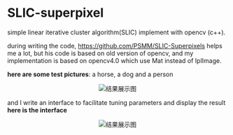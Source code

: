 # SLIC-superpixel
simple linear iterative cluster algorithm(SLIC) implement with opencv (c++).

during writing the code, https://github.com/PSMM/SLIC-Superpixels helps me a lot, but his code is based on old version of opencv, and my implementation is based on opencv4.0 which use Mat instead of IplImage.

**here are some test pictures**: a horse, a dog and a person
<div align=center><img src="https://github.com/assassint2017/SLIC-superpixel/blob/master/data/result.png"alt="结果展示图"/></div>

and I write an interface to facilitate tuning parameters and display the result
**here is the interface**
<div align=center><img src="https://github.com/assassint2017/SLIC-superpixel/blob/master/data/result.png"alt="结果展示图"/></div>
